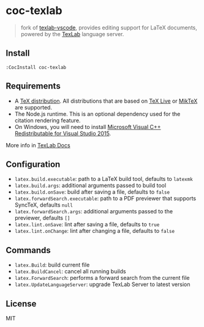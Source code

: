 # coc-texlab

> fork of [texlab-vscode](https://github.com/latex-lsp/texlab-vscode), provides editing support for LaTeX documents, powered by the [TexLab](https://github.com/latex-lsp/texlab) language server.

## Install

`:CocInstall coc-texlab`

## Requirements

- A [TeX distribution](https://www.latex-project.org/get/#tex-distributions). All distributions that are based on [TeX Live](https://www.tug.org/texlive/) or [MikTeX](https://miktex.org/) are supported.
- The Node.js runtime. This is an optional dependency used for the citation rendering feature.
- On Windows, you will need to install [Microsoft Visual C++ Redistributable for Visual Studio 2015](https://aka.ms/vs/16/release/vc_redist.x64.exe).

More info in [TexLab Docs](https://texlab.netlify.com/docs)

## Configuration

- `latex.build.executable`: path to a LaTeX build tool, defaults to `latexmk`
- `latex.build.args`: additional arguments passed to build tool
- `latex.build.onSave`: build after saving a file, defaults to `false`
- `latex.forwardSearch.executable`: path to a PDF previewer that supports SyncTeX, defaults `null`
- `latex.forwardSearch.args`: additional arguments passed to the previewer, defaults `[]`
- `latex.lint.onSave`: lint after saving a file, defaults to `true`
- `latex.lint.onChange`: lint after changing a file, defaults to `false`

## Commands

- `latex.Build`: build current file
- `latex.BuildCancel`: cancel all running builds
- `latex.ForwardSearch`: performs a forward search from the current file
- `latex.UpdateLanguageServer`: upgrade TexLab Server to latest version

## License

MIT

